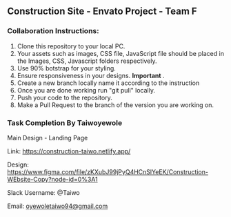 ## Construction Site - Envato Project - Team F

### Collaboration Instructions:

1. Clone this repository to your local PC.
2. Your assets such as images, CSS file, JavaScript file should be placed in the Images, CSS, Javascript folders respectively.
3. Use 90% botstrap for your styling.
4. Ensure responsiveness in your designs. **Important** .
5. Create a new branch locally name it according to the  instruction 
6. Once you are done working run "git pull" locally.
7. Push your code to the repository.
8. Make a Pull Request to the branch of the version you are working on.

### Task Completion By Taiwoyewole
Main Design - Landing Page

Link: https://construction-taiwo.netlify.app/

Design: https://www.figma.com/file/zKXubJ99jPyQ4HCnSlYeEK/Construction-WEbsite-Copy?node-id=0%3A1

Slack Username: @Taiwo

Email: oyewoletaiwo94@gmail.com
